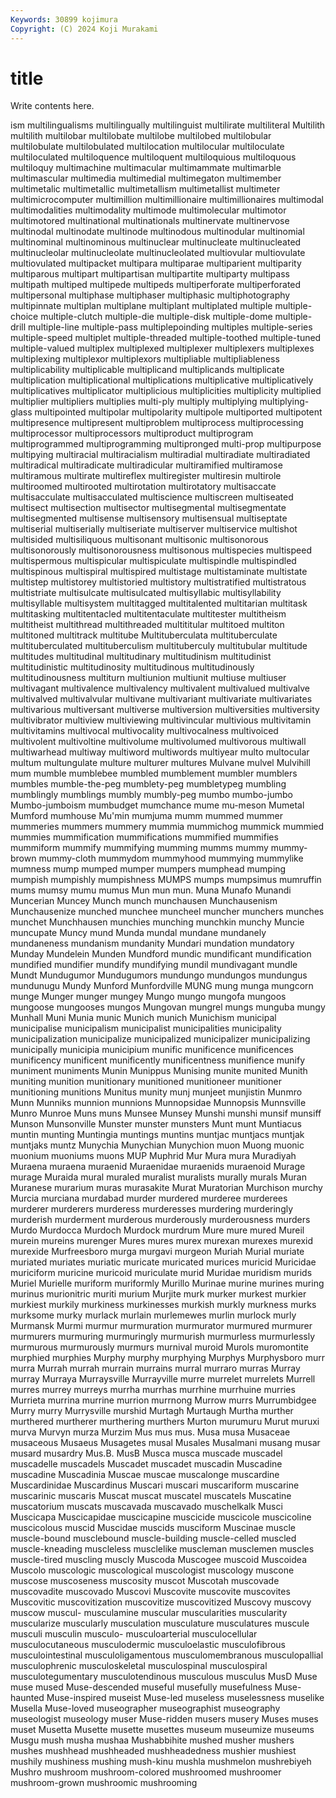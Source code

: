 ```yaml
---
Keywords: 30899 kojimura
Copyright: (C) 2024 Koji Murakami
---
```


# title

Write contents here.



ism multilingualisms multilingually multilinguist multilirate multiliteral Multilith multilith multilobar
multilobate multilobe multilobed multilobular multilobulate multilobulated multilocation multilocular multiloculate multiloculated
multiloquence multiloquent multiloquious multiloquous multiloquy multimachine multimacular multimammate multimarble multimascular
multimedia multimedial multimegaton multimember multimetalic multimetallic multimetallism multimetallist multimeter multimicrocomputer
multimillion multimillionaire multimillionaires multimodal multimodalities multimodality multimode multimolecular multimotor multimotored
multinational multinationals multinervate multinervose multinodal multinodate multinode multinodous multinodular multinomial
multinominal multinominous multinuclear multinucleate multinucleated multinucleolar multinucleolate multinucleolated multiovular multiovulate
multiovulated multipacket multipara multiparae multiparient multiparity multiparous multipart multipartisan multipartite
multiparty multipass multipath multiped multipede multipeds multiperforate multiperforated multipersonal multiphase
multiphaser multiphasic multiphotography multipinnate multiplan multiplane multiplant multiplated multiple multiple-choice
multiple-clutch multiple-die multiple-disk multiple-dome multiple-drill multiple-line multiple-pass multiplepoinding multiples multiple-series
multiple-speed multiplet multiple-threaded multiple-toothed multiple-tuned multiple-valued multiplex multiplexed multiplexer multiplexers
multiplexes multiplexing multiplexor multiplexors multipliable multipliableness multiplicability multiplicable multiplicand multiplicands
multiplicate multiplication multiplicational multiplications multiplicative multiplicatively multiplicatives multiplicator multiplicious multiplicities
multiplicity multiplied multiplier multipliers multiplies multi-ply multiply multiplying multiplying-glass multipointed
multipolar multipolarity multipole multiported multipotent multipresence multipresent multiproblem multiprocess multiprocessing
multiprocessor multiprocessors multiproduct multiprogram multiprogrammed multiprogramming multipronged multi-prop multipurpose multipying
multiracial multiracialism multiradial multiradiate multiradiated multiradical multiradicate multiradicular multiramified multiramose
multiramous multirate multireflex multiregister multiresin multirole multiroomed multirooted multirotation multirotatory
multisaccate multisacculate multisacculated multiscience multiscreen multiseated multisect multisection multisector multisegmental
multisegmentate multisegmented multisense multisensory multisensual multiseptate multiserial multiserially multiseriate multiserver
multiservice multishot multisided multisiliquous multisonant multisonic multisonorous multisonorously multisonorousness multisonous
multispecies multispeed multispermous multispicular multispiculate multispindle multispindled multispinous multispiral multispired
multistage multistaminate multistate multistep multistorey multistoried multistory multistratified multistratous multistriate
multisulcate multisulcated multisyllabic multisyllability multisyllable multisystem multitagged multitalented multitarian multitask
multitasking multitentacled multitentaculate multitester multitheism multitheist multithread multithreaded multititular multitoed
multiton multitoned multitrack multitube Multituberculata multituberculate multituberculated multituberculism multituberculy multitubular
multitude multitudes multitudinal multitudinary multitudinism multitudinist multitudinistic multitudinosity multitudinous multitudinously
multitudinousness multiturn multiunion multiunit multiuse multiuser multivagant multivalence multivalency multivalent
multivalued multivalve multivalved multivalvular multivane multivariant multivariate multivariates multivarious multiversant
multiverse multiversion multiversities multiversity multivibrator multiview multiviewing multivincular multivious multivitamin
multivitamins multivocal multivocality multivocalness multivoiced multivolent multivoltine multivolume multivolumed multivorous
multiwall multiwarhead multiway multiword multiwords multiyear multo multocular multum multungulate
multure multurer multures Mulvane mulvel Mulvihill mum mumble mumblebee mumbled
mumblement mumbler mumblers mumbles mumble-the-peg mumblety-peg mumbletypeg mumbling mumblingly mumblings
mumbly mumbly-peg mumbo mumbo-jumbo Mumbo-jumboism mumbudget mumchance mume mu-meson Mumetal
Mumford mumhouse Mu'min mumjuma mumm mummed mummer mummeries mummers mummery
mummia mummichog mummick mummied mummies mummification mummifications mummified mummifies mummiform
mummify mummifying mumming mumms mummy mummy-brown mummy-cloth mummydom mummyhood mummying
mummylike mumness mump mumped mumper mumpers mumphead mumping mumpish mumpishly
mumpishness MUMPS mumps mumpsimus mumruffin mums mumsy mumu mumus Mun
mun mun. Muna Munafo Munandi Muncerian Muncey Munch munch munchausen
Munchausenism Munchausenize munched munchee muncheel muncher munchers munches munchet Munchhausen
munchies munching munchkin munchy Muncie muncupate Muncy mund Munda mundal
mundane mundanely mundaneness mundanism mundanity Mundari mundation mundatory Munday Mundelein
Munden Mundford mundic mundificant mundification mundified mundifier mundify mundifying mundil
mundivagant mundle Mundt Mundugumor Mundugumors mundungo mundungos mundungus mundunugu Mundy
Munford Munfordville MUNG mung munga mungcorn munge Munger munger mungey
Mungo mungo mungofa mungoos mungoose mungooses mungos Mungovan mungrel mungs
munguba mungy Munhall Muni Munia munic Munich munich Munichism municipal
municipalise municipalism municipalist municipalities municipality municipalization municipalize municipalized municipalizer municipalizing
municipally municipia municipium munific munificence munificences munificency munificent munificently munificentness
munifience munify muniment muniments Munin Munippus Munising munite munited Munith
muniting munition munitionary munitioned munitioneer munitioner munitioning munitions Munitus munity
munj munjeet munjistin Munmro Munn Munniks munnion munnions Munnopsidae Munnopsis
Munnsville Munro Munroe Muns muns Munsee Munsey Munshi munshi munsif
munsiff Munson Munsonville Munster munster munsters Munt munt Muntiacus muntin
munting Muntingia muntings muntins muntjac muntjacs muntjak muntjaks muntz Munychia
Munychian Munychion muon Muong muonic muonium muoniums muons MUP Muphrid
Mur Mura mura Muradiyah Muraena muraena muraenid Muraenidae muraenids muraenoid
Murage murage Muraida mural muraled muralist muralists murally murals Muran
Muranese murarium muras murasakite Murat Muratorian Murchison murchy Murcia murciana
murdabad murder murdered murderee murderees murderer murderers murderess murderesses murdering
murderingly murderish murderment murderous murderously murderousness murders Murdo Murdocca Murdoch
Murdock murdrum Mure mure mured Mureil murein mureins murenger Mures
mures murex murexan murexes murexid murexide Murfreesboro murga murgavi murgeon
Muriah Murial muriate muriated muriates muriatic muricate muricated murices muricid
Muricidae muriciform muricine muricoid muriculate murid Muridae muridism murids Muriel
Murielle muriform muriformly Murillo Murinae murine murines muring murinus murionitric
muriti murium Murjite murk murker murkest murkier murkiest murkily murkiness
murkinesses murkish murkly murkness murks murksome murky murlack murlain murlemewes
murlin murlock murly Murmansk Murmi murmur murmuration murmurator murmured murmurer
murmurers murmuring murmuringly murmurish murmurless murmurlessly murmurous murmurously murmurs murnival
muroid Murols muromontite murphied murphies Murphy murphy murphying Murphys Murphysboro
murr murra Murrah murrah murrain murrains murral murraro murras Murray
murray Murraya Murraysville Murrayville murre murrelet murrelets Murrell murres murrey
murreys murrha murrhas murrhine murrhuine murries Murrieta murrina murrine murrion
murrnong Murrow murrs Murrumbidgee Murry murry Murrysville murshid Murtagh Murtaugh
Murtha murther murthered murtherer murthering murthers Murton murumuru Murut muruxi
murva Murvyn murza Murzim Mus mus mus. Musa musa Musaceae
musaceous Musaeus Musagetes musal Musales Musalmani musang musar musard musardry
Mus.B. MusB Musca musca muscade muscadel muscadelle muscadels Muscadet muscadet
muscadin Muscadine muscadine Muscadinia Muscae muscae muscalonge muscardine Muscardinidae Muscardinus
Muscari muscari muscariform muscarine muscarinic muscaris Muscat muscat muscatel muscatels
Muscatine muscatorium muscats muscavada muscavado muschelkalk Musci Muscicapa Muscicapidae muscicapine
muscicide muscicole muscicoline muscicolous muscid Muscidae muscids musciform Muscinae muscle
muscle-bound musclebound muscle-building muscle-celled muscled muscle-kneading muscleless musclelike muscleman musclemen
muscles muscle-tired muscling muscly Muscoda Muscogee muscoid Muscoidea Muscolo muscologic
muscological muscologist muscology muscone muscose muscoseness muscosity muscot Muscotah muscovade
muscovadite muscovado Muscovi Muscovite muscovite muscovites Muscovitic muscovitization muscovitize muscovitized
Muscovy muscovy muscow muscul- musculamine muscular muscularities muscularity muscularize muscularly
musculation musculature musculatures muscule musculi musculin musculo- musculoarterial musculocellular musculocutaneous
musculodermic musculoelastic musculofibrous musculointestinal musculoligamentous musculomembranous musculopallial musculophrenic musculoskeletal musculospinal
musculospiral musculotegumentary musculotendinous musculous musculus MusD Muse muse mused Muse-descended
museful musefully musefulness Muse-haunted Muse-inspired museist Muse-led museless muselessness muselike
Musella Muse-loved museographer museographist museography museologist museology muser Muse-ridden musers
musery Muses muses muset Musetta Musette musette musettes museum museumize
museums Musgu mush musha mushaa Mushabbihite mushed musher mushers mushes
mushhead mushheaded mushheadedness mushier mushiest mushily mushiness mushing mush-kinu mushla
mushmelon mushrebiyeh Mushro mushroom mushroom-colored mushroomed mushroomer mushroom-grown mushroomic mushrooming
